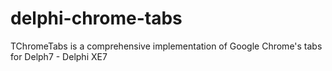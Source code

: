 # delphi-chrome-tabs
TChromeTabs is a comprehensive implementation of Google Chrome's tabs for Delph7 - Delphi XE7
